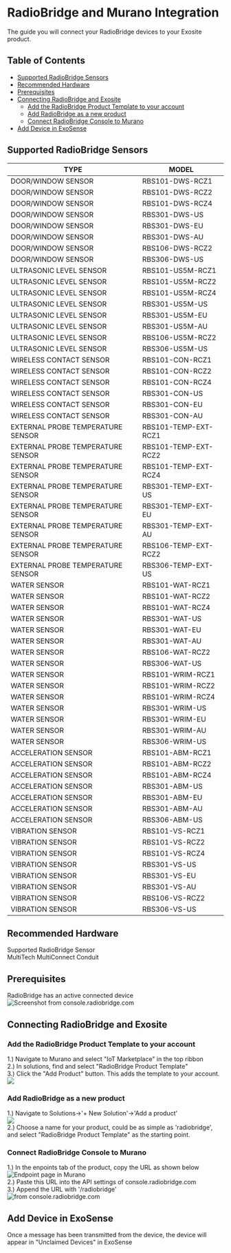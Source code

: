 # RadioBridge and Murano Integration
The guide you will connect your RadioBridge devices to your Exosite product.

## Table of Contents
   * [Supported RadioBridge Sensors](#supported-radiobridge-sensors)
   * [Recommended Hardware](#recommended-hardware)
   * [Prerequisites](#prerequisites)
   * [Connecting RadioBridge and Exosite](#connecting-radiobridge-and-exosite)
      * [Add the RadioBridge Product Template to your account](#add-the-radiobridge-product-template-to-your-account)
      * [Add RadioBridge as a new product](#add-radiobridge-as-a-new-product)
      * [Connect RadioBridge Console to Murano](#connect-radiobridge-console-to-murano)
   * [Add Device in ExoSense](#add-device-in-exosense)

## Supported RadioBridge Sensors
| TYPE | MODEL |
| ---- | ----- |
| DOOR/WINDOW SENSOR | RBS101-DWS-RCZ1 |
| DOOR/WINDOW SENSOR | RBS101-DWS-RCZ2 |
| DOOR/WINDOW SENSOR | RBS101-DWS-RCZ4 |
| DOOR/WINDOW SENSOR | RBS301-DWS-US |
| DOOR/WINDOW SENSOR | RBS301-DWS-EU |
| DOOR/WINDOW SENSOR | RBS301-DWS-AU |
| DOOR/WINDOW SENSOR | RBS106-DWS-RCZ2 |
| DOOR/WINDOW SENSOR | RBS306-DWS-US |
| ULTRASONIC LEVEL SENSOR | RBS101-US5M-RCZ1 |
| ULTRASONIC LEVEL SENSOR | RBS101-US5M-RCZ2 |
| ULTRASONIC LEVEL SENSOR | RBS101-US5M-RCZ4 |
| ULTRASONIC LEVEL SENSOR | RBS301-US5M-US |
| ULTRASONIC LEVEL SENSOR | RBS301-US5M-EU |
| ULTRASONIC LEVEL SENSOR | RBS301-US5M-AU |
| ULTRASONIC LEVEL SENSOR | RBS106-US5M-RCZ2 |
| ULTRASONIC LEVEL SENSOR | RBS306-US5M-US |
| WIRELESS CONTACT SENSOR| RBS101-CON-RCZ1 |
| WIRELESS CONTACT SENSOR| RBS101-CON-RCZ2 |
| WIRELESS CONTACT SENSOR| RBS101-CON-RCZ4 |
| WIRELESS CONTACT SENSOR| RBS301-CON-US |
| WIRELESS CONTACT SENSOR| RBS301-CON-EU |
| WIRELESS CONTACT SENSOR| RBS301-CON-AU |
| EXTERNAL PROBE TEMPERATURE SENSOR| RBS101-TEMP-EXT-RCZ1 |
| EXTERNAL PROBE TEMPERATURE SENSOR| RBS101-TEMP-EXT-RCZ2 |
| EXTERNAL PROBE TEMPERATURE SENSOR| RBS101-TEMP-EXT-RCZ4 |
| EXTERNAL PROBE TEMPERATURE SENSOR| RBS301-TEMP-EXT-US |
| EXTERNAL PROBE TEMPERATURE SENSOR| RBS301-TEMP-EXT-EU |
| EXTERNAL PROBE TEMPERATURE SENSOR| RBS301-TEMP-EXT-AU |
| EXTERNAL PROBE TEMPERATURE SENSOR| RBS106-TEMP-EXT-RCZ2 |
| EXTERNAL PROBE TEMPERATURE SENSOR| RBS306-TEMP-EXT-US |
| WATER SENSOR | RBS101-WAT-RCZ1 |
| WATER SENSOR | RBS101-WAT-RCZ2 |
| WATER SENSOR | RBS101-WAT-RCZ4 |
| WATER SENSOR | RBS301-WAT-US |
| WATER SENSOR | RBS301-WAT-EU |
| WATER SENSOR | RBS301-WAT-AU |
| WATER SENSOR | RBS106-WAT-RCZ2 |
| WATER SENSOR | RBS306-WAT-US |
| WATER SENSOR | RBS101-WRIM-RCZ1 |
| WATER SENSOR | RBS101-WRIM-RCZ2 |
| WATER SENSOR | RBS101-WRIM-RCZ4 |
| WATER SENSOR | RBS301-WRIM-US |
| WATER SENSOR | RBS301-WRIM-EU |
| WATER SENSOR | RBS301-WRIM-AU |
| WATER SENSOR | RBS306-WRIM-US |
| ACCELERATION SENSOR | RBS101-ABM-RCZ1 |
| ACCELERATION SENSOR | RBS101-ABM-RCZ2 |
| ACCELERATION SENSOR | RBS101-ABM-RCZ4 |
| ACCELERATION SENSOR | RBS301-ABM-US |
| ACCELERATION SENSOR | RBS301-ABM-EU |
| ACCELERATION SENSOR | RBS301-ABM-AU |
| ACCELERATION SENSOR | RBS306-ABM-US |
| VIBRATION SENSOR | RBS101-VS-RCZ1 |
| VIBRATION SENSOR | RBS101-VS-RCZ2 |
| VIBRATION SENSOR | RBS101-VS-RCZ4 |
| VIBRATION SENSOR | RBS301-VS-US |
| VIBRATION SENSOR | RBS301-VS-EU |
| VIBRATION SENSOR | RBS301-VS-AU |
| VIBRATION SENSOR | RBS106-VS-RCZ2 |
| VIBRATION SENSOR | RBS306-VS-US |

## Recommended Hardware
Supported RadioBridge Sensor\
MultiTech MultiConnect Conduit

## Prerequisites
RadioBridge has an active connected device
![Screenshot from console.radiobridge.com](../../assets/RadioBridge/RadioBridgeDeviceActive.png)

## Connecting RadioBridge and Exosite
### Add the RadioBridge Product Template to your account
1.) Navigate to Murano and select "IoT Marketplace" in the top ribbon\
2.) In solutions, find and select "RadioBridge Product Template"\
3.) Click the "Add Product" button. This adds the template to your account.\
![](../../assets/RadioBridge/RadioBridgeExchangeElement.png)


### Add RadioBridge as a new product
1.) Navigate to Solutions->'+ New Solution'->'Add a product'\
![](../../assets/RadioBridge/CreateNewProduct.png) \
2.) Choose a name for your product, could be as simple as 'radiobridge', and select "RadioBridge Product Template" as the starting point.

### Connect RadioBridge Console to Murano
1.) In the enpoints tab of the product, copy the URL as shown below\
![Endpoint page in Murano](../../assets/RadioBridge/EndpointURL.png) \
2.) Paste this URL into the API settings of console.radiobridge.com\
3.) Append the URL with '/radiobridge'\
![from console.radiobridge.com](../../assets/RadioBridge/RadioBridgeConsoleAPI.png)

## Add Device in ExoSense
Once a message has been transmitted from the device, the device will appear in "Unclaimed Devices" in ExoSense

